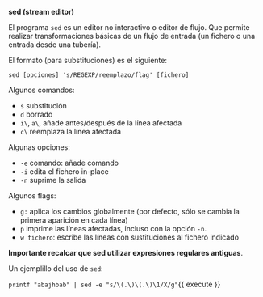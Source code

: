 **sed (stream editor)**

El programa `sed` es un editor no interactivo o editor de flujo. Que permite realizar transformaciones básicas de un flujo de entrada (un fichero o una entrada desde una tubería).

El formato (para substituciones) es el siguiente:

`sed [opciones] 's/REGEXP/reemplazo/flag' [fichero]`

Algunos comandos:
* `s` substitución
* `d` borrado
* `i\`, `a\`, añade antes/después de la línea afectada
* `c\` reemplaza la línea afectada

Algunas opciones:
* `-e` comando: añade comando
* `-i` edita el fichero in-place
* `-n` suprime la salida

Algunos flags:
* `g:` aplica los cambios globalmente (por defecto, sólo se cambia la primera aparición en cada línea)
* `p` imprime las líneas afectadas, incluso con la opción `-n`.
* `w fichero`: escribe las líneas con sustituciones al fichero indicado


**Importante recalcar que sed utilizar expresiones regulares antiguas**.

Un ejemplillo del uso de `sed`:

`printf "abajhbab" | sed -e "s/\(.\)\(.\)\1/X/g"`{{ execute }}
